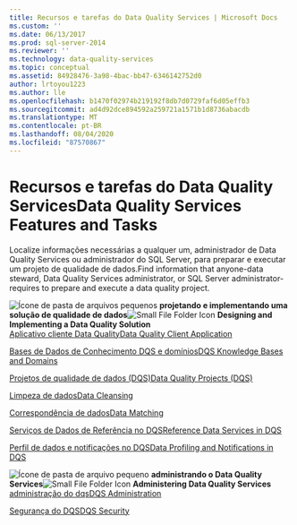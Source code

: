 ```yaml
---
title: Recursos e tarefas do Data Quality Services | Microsoft Docs
ms.custom: ''
ms.date: 06/13/2017
ms.prod: sql-server-2014
ms.reviewer: ''
ms.technology: data-quality-services
ms.topic: conceptual
ms.assetid: 84928476-3a98-4bac-bb47-6346142752d0
author: lrtoyou1223
ms.author: lle
ms.openlocfilehash: b1470f02974b219192f8db7d0729faf6d05effb3
ms.sourcegitcommit: ad4d92dce894592a259721a1571b1d8736abacdb
ms.translationtype: MT
ms.contentlocale: pt-BR
ms.lasthandoff: 08/04/2020
ms.locfileid: "87570867"
---
```

# <a name="data-quality-services-features-and-tasks"></a><span data-ttu-id="09d40-102">Recursos e tarefas do Data Quality Services</span><span class="sxs-lookup"><span data-stu-id="09d40-102">Data Quality Services Features and Tasks</span></span>
  <span data-ttu-id="09d40-103">Localize informações necessárias a qualquer um, administrador de Data Quality Services ou administrador do SQL Server, para preparar e executar um projeto de qualidade de dados.</span><span class="sxs-lookup"><span data-stu-id="09d40-103">Find information that anyone-data steward, Data Quality Services administrator, or SQL Server administrator-requires to prepare and execute a data quality project.</span></span>  
  
 <span data-ttu-id="09d40-104">![Ícone de pasta de arquivos pequenos](../../2014/integration-services/media/filefolder-small.gif "Pequeno ícone de pasta de arquivos") **projetando e implementando uma solução de qualidade de dados**</span><span class="sxs-lookup"><span data-stu-id="09d40-104">![Small File Folder Icon](../../2014/integration-services/media/filefolder-small.gif "Small File Folder Icon") **Designing and Implementing a Data Quality Solution**</span></span>  
 [<span data-ttu-id="09d40-105">Aplicativo cliente Data Quality</span><span class="sxs-lookup"><span data-stu-id="09d40-105">Data Quality Client Application</span></span>](../../2014/data-quality-services/data-quality-client-application.md)  
  
 [<span data-ttu-id="09d40-106">Bases de Dados de Conhecimento DQS e domínios</span><span class="sxs-lookup"><span data-stu-id="09d40-106">DQS Knowledge Bases and Domains</span></span>](../../2014/data-quality-services/dqs-knowledge-bases-and-domains.md)  
  
 [<span data-ttu-id="09d40-107">Projetos de qualidade de dados &#40;DQS&#41;</span><span class="sxs-lookup"><span data-stu-id="09d40-107">Data Quality Projects &#40;DQS&#41;</span></span>](../../2014/data-quality-services/data-quality-projects-dqs.md)  
  
 [<span data-ttu-id="09d40-108">Limpeza de dados</span><span class="sxs-lookup"><span data-stu-id="09d40-108">Data Cleansing</span></span>](../../2014/data-quality-services/data-cleansing.md)  
  
 [<span data-ttu-id="09d40-109">Correspondência de dados</span><span class="sxs-lookup"><span data-stu-id="09d40-109">Data Matching</span></span>](../../2014/data-quality-services/data-matching.md)  
  
 [<span data-ttu-id="09d40-110">Serviços de Dados de Referência no DQS</span><span class="sxs-lookup"><span data-stu-id="09d40-110">Reference Data Services in DQS</span></span>](../../2014/data-quality-services/reference-data-services-in-dqs.md)  
  
 [<span data-ttu-id="09d40-111">Perfil de dados e notificações no DQS</span><span class="sxs-lookup"><span data-stu-id="09d40-111">Data Profiling and Notifications in DQS</span></span>](../../2014/data-quality-services/data-profiling-and-notifications-in-dqs.md)  
  
 <span data-ttu-id="09d40-112">![Ícone de pasta de arquivo pequeno](../../2014/integration-services/media/filefolder-small.gif "Pequeno ícone de pasta de arquivos") **administrando o Data Quality Services**</span><span class="sxs-lookup"><span data-stu-id="09d40-112">![Small File Folder Icon](../../2014/integration-services/media/filefolder-small.gif "Small File Folder Icon") **Administering Data Quality Services**</span></span>  
 [<span data-ttu-id="09d40-113">administração do dqs</span><span class="sxs-lookup"><span data-stu-id="09d40-113">DQS Administration</span></span>](../../2014/data-quality-services/dqs-administration.md)  
  
 [<span data-ttu-id="09d40-114">Segurança do DQS</span><span class="sxs-lookup"><span data-stu-id="09d40-114">DQS Security</span></span>](../../2014/data-quality-services/dqs-security.md)  
  
  
